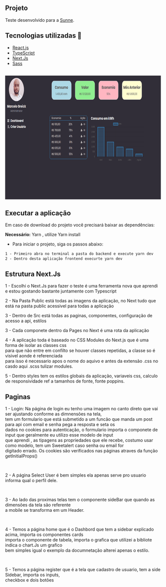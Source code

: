 ## Projeto

Teste desenvolvido para a [Sunne](https://www.sunne.com.br/). <br />

## Tecnologias utilizadas 🚀

<ul>
    <li><a href="https://reactjs.org/" target="_blank">React.js</a></li>
    <li><a href="https://www.typescriptlang.org/" target="_blank">TypeScript</a></li>
    <li><a href="https://nextjs.org/" target="_blank">Next.Js</a></li>
    <li><a href="https://sass-lang.com/" target="_blank">Sass</a></li>
</ul>


<br />
<img src="./public/dash.png" alt="print" height=400 width=800/>


## Executar a aplicação

Em caso de download do projeto você precisará baixar as dependências:

**Necessário:** Yarn , utilize Yarn install

<ul>
 <li>Para iniciar o projeto, siga os passos abaixo:</li>
</ul>

```
1 - Primeiro abra no terminal a pasta do backend e execute yarn dev
2 - Dentro desta aplicação frontend execurte yarn dev
```

## Estrutura Next.Js

<p>1 - Escolhi o Next.Js para fazer o teste é uma ferramenta nova que aprendi e estou gostando bastante juntamente com Typescript</p>
<p>2 - Na Pasta Public está todas as imagens da aplicação, no Next tudo que está na pasta public acessivel para todas a aplicação</p>
<p>3 - Dentro de Src está todas as paginas, componentes, configuração de acesso a api, estilos</p>
<p>3 - Cada componete dentro da Pages no Next é uma rota da aplicação</p>
<p>
4 - A aplicação toda é baseado no CSS Modules do Next.js que é uma forma de isolar as classes css<br/>
para que não entre em confilto se houver classes repetidas, a classe so é visivel aonde é referenciada <br/>
para isso é necessario apos o nome do aquivo e antes da extensão .css no casdo aqui .scss tulizar modules.
</p>
<p>
5 - Dentro styles tem os estilos globais da aplicação, variaveis css, calculo de responsividade ref a tamanhos de fonte, fonte poppins.
</p>

## Paginas

<p>
1 - Login: Na página de login eu tenho uma imagem no canto direto que vai ser ajustando conforme as dimnensões na tela,<br/>
tem um formulario que está submetido a um funcão que manda um post para api com email e senha pega a resposta e seta os<br/>
dados no cookies para autenticação, o formulario importa o componete de input que geralmente eu utilizo esse modelo de input<br/>
que aprendi , as tipagens as propriedades que ele recebe, costumo usar como modelo, tem um Sweetalert caso senha ou email for<br/>
digitado errado. Os cookies são verificados nas páginas atraves da função getInitialProps()
</p>
<br/>

<p>
2 - A página Select User é bem simples ela apenas serve pro usuario informa qual o perfil dele.
</p>
<br/>

<p>
3 - Ao lado das proximas telas tem o componente sideBar que quando as dimensões da tela são referente <br/>
a mobile se transforma em um Header.
</p>
<br/>

<p>
4 - Temos a página home que é o Dashbord que tem a sidebar explicado acima, importa os componentes cards <br/>
importa o componente de tabela, importa o grafica que utilizei a bibliote indica o chart.Js um grafico <br/>
bem simples igual o exemplo da documnetação alterei apenas o estilo.
</p>
<br/>

<p>
5 - Temos a página register que é a tela que cadastro de usuario, tem a side Sidebar, importa os inputs, <br/>
checkbox e dois botões
</p>
<br/>




